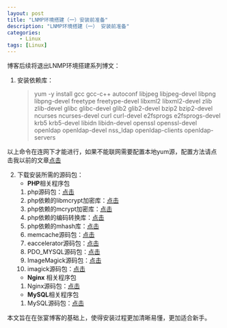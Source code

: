```yaml
---
layout: post  
title: "LNMP环境搭建（一）安装前准备"  
description: "LNMP环境搭建（一） 安装前准备"  
categories:
    - Linux
tags: [Linux]  
---
```


博客后续将退出LNMP环境搭建系列博文：

1. 安装依赖库：  
	>yum -y install gcc gcc-c++ autoconf libjpeg libjpeg-devel libpng libpng-devel freetype freetype-devel libxml2 libxml2-devel zlib zlib-devel glibc glibc-devel glib2 glib2-devel bzip2 bzip2-devel ncurses ncurses-devel curl curl-devel e2fsprogs e2fsprogs-devel krb5 krb5-devel libidn libidn-devel openssl openssl-devel openldap openldap-devel nss_ldap openldap-clients openldap-servers

	
 以上命令在连网下才能进行，如果不能联网需要配置本地yum源，配置方法请点击我以前的文章[点击](http://petrie.Github.com/Linux/2012/09/18/Linux-yum-iso/)

2. 下载安装所需的源码包：  
	- **PHP**相关程序包  
	1. php源码包：[点击](http://www.php.net/get/php-5.4.8.tar.gz/from/hk2.php.net/mirror)    
	2. php依赖的libmcrypt加密库：[点击](http://downloads.sourceforge.net/mcrypt/libmcrypt-2.5.8.tar.gz?modtime=1171868460&big_mirror=0)   
	2. php依赖的mcrypt加密库：[点击](http://downloads.sourceforge.net/mcrypt/mcrypt-2.6.8.tar.gz?modtime=1194463373&big_mirror=0)  
	3. php依赖的编码转换库：[点击](http://ftp.gnu.org/pub/gnu/libiconv/libiconv-1.13.1.tar.gz)    
	4. php依赖的mhash库：[点击](http://downloads.sourceforge.net/mhash/mhash-0.9.9.9.tar.gz?modtime=1175740843&big_mirror=0)  
    4. memcache源码包：[点击](http://pecl.php.net/get/memcache-2.2.5.tgz)  
	4. eaccelerator源码包：[点击](http://bart.eaccelerator.net/source/0.9.6.1/eaccelerator-0.9.6.1.tar.bz2)  
	4. PDO_MYSQL源码包：[点击](http://pecl.php.net/get/PDO_MYSQL-1.0.2.tgz)  
	4. ImageMagick源码包：[点击](http://blog.s135.com/soft/Linux/nginx_php/imagick/ImageMagick.tar.gz)  
	4. imagick源码包：[点击](http://pecl.php.net/get/imagick-2.3.0.tgz)  
    - **Nginx** 相关程序包   
	1. Nginx源码包：[点击](http://nginx.org/download/nginx-1.2.4.tar.gz)    
    - **MySQL**相关程序包   
	1. MySQL源码包：[点击](http://www.Mysql.com/get/Downloads/MySQL-5.5/Mysql-5.5.28.tar.gz/from/http://cdn.Mysql.com/)  

本文旨在在张宴博客的基础上，使得安装过程更加清晰易懂，更加适合新手。

